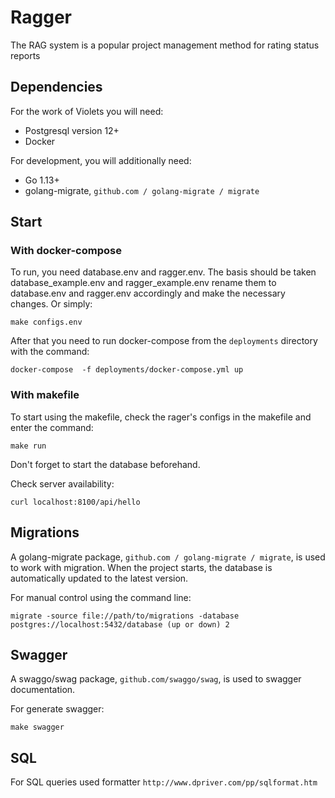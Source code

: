 # Ragger
The RAG system is a popular project management method for rating status reports

## Dependencies

For the work of Violets you will need:

* Postgresql version 12+
* Docker

For development, you will additionally need:

* Go 1.13+
* golang-migrate, `github.com / golang-migrate / migrate`

## Start

### With docker-compose
To run, you need database.env and ragger.env. The basis should be taken database_example.env 
and ragger_example.env rename them to database.env and ragger.env accordingly and 
make the necessary changes. Or simply:

```
make configs.env
```

After that you need to run docker-compose from the `deployments` directory with the command:

```
docker-compose  -f deployments/docker-compose.yml up
``` 

### With makefile 
To start using the makefile, check the rager's configs in the makefile and enter the command:
 
```
make run
```
  
Don't forget to start the database beforehand.


Check server availability:

```
curl localhost:8100/api/hello
``` 

## Migrations
A golang-migrate package, `github.com / golang-migrate / migrate`, is used to work with migration.
When the project starts, the database is automatically updated to the latest version.

For manual control using the command line:
```
migrate -source file://path/to/migrations -database postgres://localhost:5432/database (up or down) 2
```

## Swagger
A swaggo/swag package, `github.com/swaggo/swag`, is used to swagger documentation.

For generate swagger:
```
make swagger
```

## SQL
For SQL queries used formatter `http://www.dpriver.com/pp/sqlformat.htm`